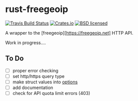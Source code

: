 # rust-freegeoip

[![Travis Build Status](https://travis-ci.org/imrehg/rust-freegeoip.svg)](https://travis-ci.org/imrehg/rust-freegeoip)
[![Crates.io](https://img.shields.io/crates/d/freegeoip.svg)](https://crates.io/crates/freegeoip/)
[![BSD licensed](https://img.shields.io/badge/license-BSD%203--clause-blue.svg)](./LICENSE)

A wrapper to the [freegeoip][https://freegeoip.net] HTTP API.

Work in progress....

## To Do

+ [ ] proper error checking
+ [ ] set http/https query type
+ [ ] make struct values into [options](https://doc.rust-lang.org/std/option/)
+ [ ] add documentation
+ [ ] check for API quota limit errors (403)
